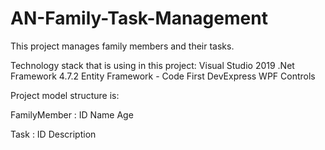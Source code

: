 # AN-Family-Task-Management
This project manages family members and their tasks.

Technology stack that is using in this project:
Visual Studio 2019
.Net Framework 4.7.2
Entity Framework - Code First
DevExpress WPF Controls

Project model structure is:

FamilyMember : 
ID
Name
Age

Task :
ID
Description
